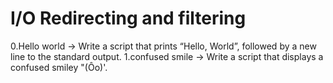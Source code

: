 # I/O Redirecting and filtering 
0.Hello world -> Write a script that prints “Hello, World”, followed by a new line to the standard output.
1.confused smile -> Write a script that displays a confused smiley "(Ôo)'.

